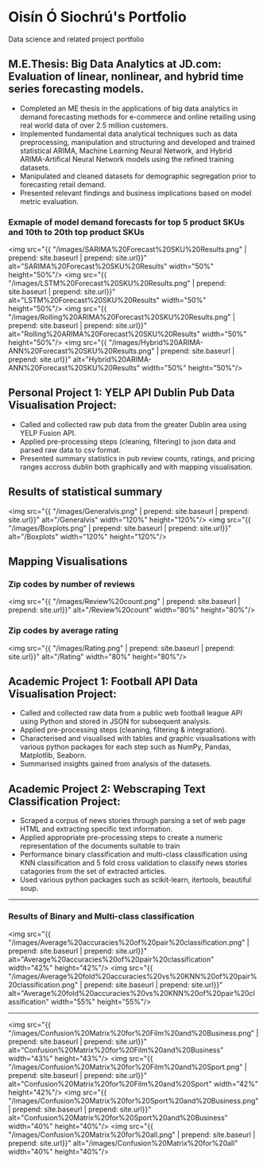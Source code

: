 # Oisín Ó Siochrú's Portfolio
Data science and related project portfolio

## M.E.Thesis: Big Data Analytics at JD.com: Evaluation of linear, nonlinear, and hybrid time series forecasting models.
* Completed an ME thesis in the applications of big data analytics in demand forecasting methods for e-commerce and online retailing using real world data of over 2.5 million customers.
* Implemented fundamental data analytical techniques such as data preprocessing, manipulation and structuring and developed and trained statistical ARIMA, Machine Learning Neural Network, and Hybrid ARIMA-Artifical Neural Network models using the refined training datasets.
* Manipulated and cleaned datasets for demographic segregation prior to forecasting retail demand. 
* Presented relevant findings and business implications based on model metric evaluation.

### Exmaple of model demand forecasts for top 5 product SKUs and 10th to 20th top product SKUs

<img src="{{ "/images/SARIMA%20Forecast%20SKU%20Results.png" | prepend: site.baseurl | prepend: site.url}}" alt="SARIMA%20Forecast%20SKU%20Results" width="50%" height="50%"/> <img src="{{ "/images/LSTM%20Forecast%20SKU%20Results.png" | prepend: site.baseurl | prepend: site.url}}" alt="LSTM%20Forecast%20SKU%20Results" width="50%" height="50%"/> 
<img src="{{ "/images/Rolling%20ARIMA%20Forecast%20SKU%20Results.png" | prepend: site.baseurl | prepend: site.url}}" alt="Rolling%20ARIMA%20Forecast%20SKU%20Results" width="50%" height="50%"/> <img src="{{ "/images/Hybrid%20ARIMA-ANN%20Forecast%20SKU%20Results.png" | prepend: site.baseurl | prepend: site.url}}" alt="Hybrid%20ARIMA-ANN%20Forecast%20SKU%20Results" width="50%" height="50%"/> 


## Personal Project 1: YELP API Dublin Pub Data Visualisation Project:
* Called and collected raw pub data from the greater Dublin area  using YELP Fusion API.
* Applied pre-processing steps (cleaning, filtering) to json data and parsed raw data to csv format.
* Presented summary statistics in pub review counts, ratings, and pricing ranges accross dublin both graphically and with mapping visualisation.

## Results of statistical summary 
<img src="{{ "/images/Generalvis.png" | prepend: site.baseurl | prepend: site.url}}" alt="/Generalvis" width="120%" height="120%"/>
<img src="{{ "/images/Boxplots.png" | prepend: site.baseurl | prepend: site.url}}" alt="/Boxplots" width="120%" height="120%"/>

## Mapping Visualisations 

### Zip codes by number of reviews 

<img src="{{ "/images/Review%20count.png" | prepend: site.baseurl | prepend: site.url}}" alt="/Review%20count" width="80%" height="80%"/>

### Zip codes by average rating

<img src="{{ "/images/Rating.png" | prepend: site.baseurl | prepend: site.url}}" alt="/Rating" width="80%" height="80%"/>


## Academic Project 1: Football API Data Visualisation Project: 
* Called and collected raw data from a public web football league API using Python and stored in JSON for subsequent analysis. 
* Applied pre-processing steps (cleaning, filtering & integration).
* Characterised and visualised with tables and graphic visualisations with various python packages for each step such as NumPy, Pandas, Matplotlib, Seaborn. 
* Summarised insights gained from analysis of the datasets.

## Academic Project 2: Webscraping Text Classification Project:
* Scraped a corpus of news stories through parsing a set of web page HTML and extracting specific text information. 
* Applied appropriate pre-processing steps to create a numeric representation of the documents suitable to train
* Performance binary classification and multi-class classification using KNN classification and 5 fold cross validation to classify news stories catagories from the set of extracted articles. 
* Used various python packages such as scikit-learn, itertools, beautiful soup.

---------------------------------------------------------------------------------------------------
### Results of Binary and Multi-class classification  

<img src="{{ "/images/Average%20accuracies%20of%20pair%20classification.png" | prepend: site.baseurl | prepend: site.url}}" alt="Average%20accuracies%20of%20pair%20classification" width="42%" height="42%"/> <img src="{{ "/images/Average%20fold%20accuracies%20vs%20KNN%20of%20pair%20classification.png" | prepend: site.baseurl | prepend: site.url}}" alt="Average%20fold%20accuracies%20vs%20KNN%20of%20pair%20classification" width="55%" height="55%"/>

---------------------------------------------------------------------------------------------------

<img src="{{ "/images/Confusion%20Matrix%20for%20Film%20and%20Business.png" | prepend: site.baseurl | prepend: site.url}}" alt="Confusion%20Matrix%20for%20Film%20and%20Business" width="43%" height="43%"/> <img src="{{ "/images/Confusion%20Matrix%20for%20Film%20and%20Sport.png" | prepend: site.baseurl | prepend: site.url}}" alt="Confusion%20Matrix%20for%20Film%20and%20Sport" width="42%" height="42%"/> <img src="{{ "/images/Confusion%20Matrix%20for%20Sport%20and%20Business.png" | prepend: site.baseurl | prepend: site.url}}" alt="Confusion%20Matrix%20for%20Sport%20and%20Business" width="40%" height="40%"/> 
<img src="{{ "/images/Confusion%20Matrix%20for%20all.png" | prepend: site.baseurl | prepend: site.url}}" alt="/images/Confusion%20Matrix%20for%20all"  width="40%" height="40%"/>
